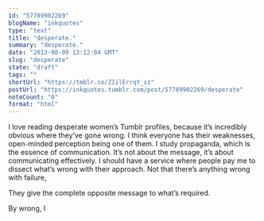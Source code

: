 ```yaml
---
id: "57789902269"
blogName: "inkquotes"
type: "text"
title: "desperate."
summary: "desperate."
date: "2013-08-09 13:12:04 GMT"
slug: "desperate"
state: "draft"
tags: ""
shortUrl: "https://tmblr.co/ZIilErrqY_sz"
postUrl: "https://inkquotes.tumblr.com/post/57789902269/desperate"
noteCount: "0"
format: "html"
---
```


I love reading desperate women’s Tumblr profiles, because it’s incredibly obvious where they’ve gone wrong. I think everyone has their weaknesses, open-minded perception being one of them. I study propaganda, which is the essence of communication. It’s not about the message, it’s about communicating effectively. I should have a service where people pay me to dissect what’s wrong with their approach. Not that there’s anything wrong with failure, 

They give the complete opposite message to what’s required. 

By wrong, I